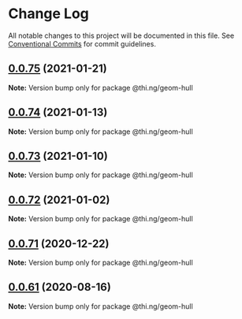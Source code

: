 # Change Log

All notable changes to this project will be documented in this file.
See [Conventional Commits](https://conventionalcommits.org) for commit guidelines.

## [0.0.75](https://github.com/thi-ng/umbrella/compare/@thi.ng/geom-hull@0.0.74...@thi.ng/geom-hull@0.0.75) (2021-01-21)

**Note:** Version bump only for package @thi.ng/geom-hull





## [0.0.74](https://github.com/thi-ng/umbrella/compare/@thi.ng/geom-hull@0.0.73...@thi.ng/geom-hull@0.0.74) (2021-01-13)

**Note:** Version bump only for package @thi.ng/geom-hull





## [0.0.73](https://github.com/thi-ng/umbrella/compare/@thi.ng/geom-hull@0.0.72...@thi.ng/geom-hull@0.0.73) (2021-01-10)

**Note:** Version bump only for package @thi.ng/geom-hull





## [0.0.72](https://github.com/thi-ng/umbrella/compare/@thi.ng/geom-hull@0.0.71...@thi.ng/geom-hull@0.0.72) (2021-01-02)

**Note:** Version bump only for package @thi.ng/geom-hull





## [0.0.71](https://github.com/thi-ng/umbrella/compare/@thi.ng/geom-hull@0.0.70...@thi.ng/geom-hull@0.0.71) (2020-12-22)

**Note:** Version bump only for package @thi.ng/geom-hull





## [0.0.61](https://github.com/thi-ng/umbrella/compare/@thi.ng/geom-hull@0.0.60...@thi.ng/geom-hull@0.0.61) (2020-08-16)

**Note:** Version bump only for package @thi.ng/geom-hull
